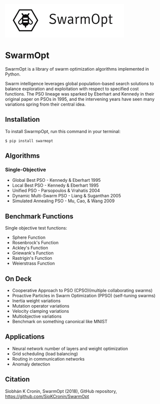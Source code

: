 ![particles](https://github.com/SioKCronin/PSO-baselines/blob/master/media/swarmopt_lateral.png)

# SwarmOpt

SwarmOpt is a library of swarm optimization algorithms implemented in Python. 

Swarm intelligence leverages global population-based search solutions to balance exploration and exploitation with respect 
to specified cost functions. The PSO lineage was sparked by Eberhart and Kennedy in their original paper on PSOs in 1995, 
and the intervening years have seen many variations spring from their central idea. 

## Installation

To install SwarmpOpt, run this command in your terminal:

```shell
$ pip install swarmopt
```

## Algorithms

### Single-Objective
* Global Best PSO - Kennedy & Eberhart 1995
* Local Best PSO - Kennedy & Eberhart 1995
* Unified PSO - Parsopoulos &  Vrahatis 2004
* Dynamic Multi-Swarm PSO - Liang & Suganthan 2005
* Simulated Annealing PSO - Mu, Cao, & Wang 2009

## Benchmark Functions

Single objective test functions:
* Sphere Function
* Rosenbrock's Function
* Ackley's Function
* Griewank's Function
* Rastrigin's Function
* Weierstrass Function

## On Deck

* Cooperative Approach to PSO (CPSO)(multiple collaborating swarms)
* Proactive Particles in Swarm Optimization (PPSO) (self-tuning swarms)
* Inertia weight variations
* Mutation operator variations
* Velocity clamping variations
* Multiobjective variations
* Benchmark on something canonical like MNIST

## Applications

* Neural network number of layers and weight optimization
* Grid scheduling (load balancing)
* Routing in communication networks
* Anomaly detection

## Citation

Siobhán K Cronin, SwarmOpt (2018), GitHub repository, https://github.com/SioKCronin/SwarmOpt
